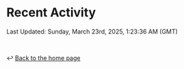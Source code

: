 # Recent Activity

<!--RECENT_ACTIVITY:start-->
<!--RECENT_ACTIVITY:end-->

<!--RECENT_ACTIVITY:last_update-->
Last Updated: Sunday, March 23rd, 2025, 1:23:36 AM (GMT)
<!--RECENT_ACTIVITY:last_update_end-->

<br>

↩️ [Back to the home page](/README.md)
